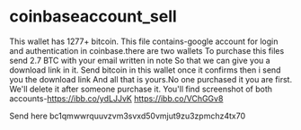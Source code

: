 # coinbaseaccount_sell
This wallet has 1277+ bitcoin. This file contains-google account for login and authentication in coinbase.there are two wallets To purchase this files send 2.7 BTC with your email written in note So that we can give you a download link in it.  Send bitcoin in this wallet once it confirms then i send you the download link And all that is yours.No one purchased it you are first. We'll delete it after someone purchase it.
You'll find screenshot of both accounts-https://ibb.co/ydLJJvK
https://ibb.co/VChGGv8


Send here 
bc1qmwwrquuvzvm3svxd50vmjut9zu3zpmchz4tx70
